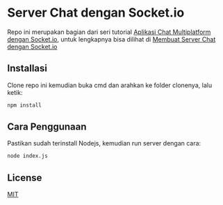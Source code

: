 # Server Chat dengan Socket.io
Repo ini merupakan bagian dari seri tutorial [Aplikasi Chat Multiplatform dengan Socket.io](https://blog.hendra.one/aplikasi-chat-multiplatform-dengan-socket-io/),
untuk lengkapnya bisa dilihat di [Membuat Server Chat dengan Socket.io](https://blog.hendra.one/membuat-server-chat-dengan-socket-io/)
## Installasi
Clone repo ini kemudian buka cmd dan arahkan ke folder clonenya, lalu ketik:
```bash
npm install
```
## Cara Penggunaan
Pastikan sudah terinstall Nodejs, kemudian run server dengan cara:
```bash
node index.js
```
## License
[MIT](https://choosealicense.com/licenses/mit/)
